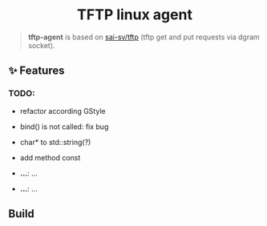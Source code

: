 <!-- Title-->
<p align="center">
  <h1 align="center">TFTP linux agent</h1>
</p>

> **tftp-agent** is based on [sai-sv/tftp](https://github.com/sai-sv/tftp) (tftp get and put requests via dgram socket).

## ✨ Features

### TODO: 
- refactor according GStyle
- bind() is not called: fix bug
- char* to std::string(?)
- add method const

-  **...**: ...
-  **...**: ...

##  Build
